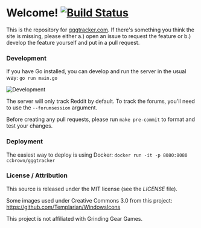 # Welcome! [![Build Status](https://travis-ci.org/ccbrown/gggtracker.svg?branch=master)](https://travis-ci.org/ccbrown/gggtracker)

This is the repository for [gggtracker.com](https://gggtracker.com). If there's something you think the site is missing, please either a.) open an issue to request the feature or b.) develop the feature yourself and put in a pull request.

### Development

If you have Go installed, you can develop and run the server in the usual way: `go run main.go`

![Development](development.gif)

The server will only track Reddit by default. To track the forums, you'll need to use the `--forumsession` argument.

Before creating any pull requests, please run `make pre-commit` to format and test your changes.

### Deployment

The easiest way to deploy is using Docker: `docker run -it -p 8080:8080 ccbrown/gggtracker`

### License / Attribution

This source is released under the MIT license (see the <i>LICENSE</i> file).

Some images used under Creative Commons 3.0 from this project: https://github.com/Templarian/WindowsIcons

This project is not affiliated with Grinding Gear Games.
